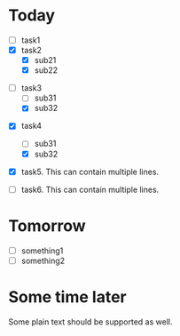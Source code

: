 # Today

* [ ] task1
* [x] task2
    * [x] sub21
    * [x] sub22
- [ ] task3
    - [ ] sub31
    - [x] sub32
* [x] task4
    * [ ] sub31
    - [x] sub32
* [x] task5. This can contain
      multiple lines.

* [ ] task6. This can contain
      multiple lines.

# Tomorrow

* [ ] something1
* [ ] something2

# Some time later

Some plain text should be supported as well.
